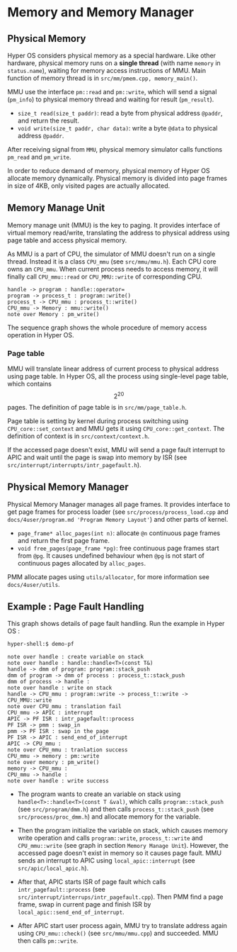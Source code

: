 # Memory and Memory Manager

## Physical Memory

Hyper OS considers physical memory as a special hardware. Like other hardware, physical memory runs on a **single thread** (with name `memory` in `status.name`), waiting for memory access instructions of MMU. Main function of memory thread is in `src/mm/pmem.cpp, memory_main()`.

MMU use the interface `pm::read` and `pm::write`, which will send a signal (`pm_info`) to physical memory thread and waiting for result (`pm_result`). 

- `size_t read(size_t paddr)`: read a byte from physical address `@paddr`, and return the result.
- `void write(size_t paddr, char data)`: write a byte `@data` to physical address `@paddr`.

After receiving signal from `MMU`, physical memory simulator calls functions `pm_read` and `pm_write`.

In order to reduce demand of memory, physical memory of Hyper OS allocate memory dynamically. Physical memory is divided into page frames in size of 4KB, only visited pages are actually allocated.

## Memory Manage Unit

Memory manage unit (MMU) is the key to paging. It provides interface of virtual memory read/write, translating the address to physical address using page table and access physical memory. 

As MMU is a part of CPU, the simulator of MMU doesn't run on a single thread. Instead it is a class `CPU_mmu` (see `src/mmu/mmu.h`). Each CPU core owns an `CPU_mmu`. When current process needs to access memory, it will finally call `CPU_mmu::read` or `CPU_MMU::write` of corresponding CPU. 

```sequence
handle -> program : handle::operator=
program -> process_t : program::write()
process_t -> CPU_mmu : process_t::write()
CPU_mmu -> Memory : mmu::write()
note over Memory : pm_write()
```

The sequence graph shows the whole procedure of memory access operation in Hyper OS.

### Page table

MMU will translate linear address of current process to physical address using page table. In Hyper OS, all the process using single-level page table, which contains $$2^{20}$$ pages. The definition of page table is in `src/mm/page_table.h`. 

Page table is setting by kernel during process switching using `CPU_core::set_context` and MMU gets it using `CPU_core::get_context`. The definition of context is in `src/context/context.h`.

If the accessed page doesn't exist, MMU will send a page fault interrupt to APIC and wait until the page is swap into memory by ISR (see `src/interrupt/interrupts/intr_pagefault.h`).

## Physical Memory Manager

Physical Memory Manager manages all page frames. It provides interface to get page frames for process loader (see `src/process/process_load.cpp` and `docs/4user/program.md 'Program Memory Layout'`) and other parts of kernel.

- `page_frame* alloc_pages(int n)`: allocate `@n` continuous page frames and return the first page frame.
- `void free_pages(page_frame *pg)`: free continuous page frames start from `@pg`. It causes undefined behaviour when `@pg` is not start of continuous pages allocated by `alloc_pages`.

PMM allocate pages using `utils/allocator`, for more information see `docs/4user/utils`.

## Example : Page Fault Handling 

This graph shows details of page fault handling. Run the example in Hyper OS : 

```bash
hyper-shell:$ demo-pf
```

```sequence
note over handle : create variable on stack 
note over handle : handle::handle<T>(const T&)
handle -> dmm of program: program::stack_push
dmm of program -> dmm of process : process_t::stack_push
dmm of process -> handle :
note over handle : write on stack
handle -> CPU_mmu : program::write -> process_t::write -> CPU_MMU::write
note over CPU_mmu : translation fail
CPU_mmu -> APIC : interrupt
APIC -> PF ISR : intr_pagefault::process
PF ISR -> pmm : swap_in
pmm -> PF ISR : swap in the page
PF ISR -> APIC : send_end_of_interrupt
APIC -> CPU_mmu : 
note over CPU_mmu : tranlation success
CPU_mmu -> memory : pm::write
note over memory : pm_write()
memory -> CPU_mmu : 
CPU_mmu -> handle : 
note over handle : write success
```

- The program wants to create an variable on stack using `handle<T>::handle<T>(const T &val)`, which calls `program::stack_push` (see `src/program/dmm.h`) and then calls `process_t::stack_push` (see `src/process/proc_dmm.h`) and allocate memory for the variable. 

- Then the program initialize the variable on stack, which causes memory write operation and calls `program::write`, `process_t::write` and `CPU_mmu::write` (see graph in section `Memory Manage Unit`). However, the accessed page doesn't exist in memory so it causes page fault. MMU sends an interrupt to APIC using `local_apic::interrupt` (see `src/apic/local_apic.h`). 

- After that, APIC starts ISR of page fault which calls `intr_pagefault::process` (see `src/interrupt/interrups/intr_pagefault.cpp`). Then PMM find a page frame, swap in current page and finish ISR by `local_apic::send_end_of_interrupt`. 

- After APIC start user process again, MMU try to translate address again using `CPU_mmu::check()` (see `src/mmu/mmu.cpp`) and succeeded. MMU then calls `pm::write`.